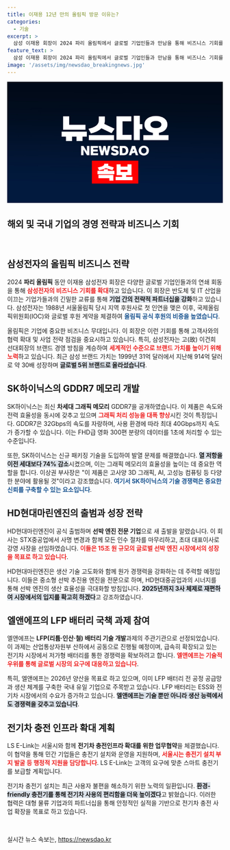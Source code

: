 ```yaml
---
title: 이재용 12년 만의 올림픽 방문 이유는?
categories:
  - 기술
excerpt: >
  삼성 이재용 회장이 2024 파리 올림픽에서 글로벌 기업인들과 만남을 통해 비즈니스 기회를 모색하며, SK하이닉스는 초고속 GDDR7 메모리를 공개했다. HD현대마린엔진의 출범 역시 눈길을 끌며, 이들이 과연 어떤 혁신을 가져올지 기대가 된다!
feature_text: >
  삼성 이재용 회장이 2024 파리 올림픽에서 글로벌 기업인들과 만남을 통해 비즈니스 기회를 모색하며, SK하이닉스는 초고속 GDDR7 메모리를 공개했다. HD현대마린엔진의 출범 역시 눈길을 끌며, 이들이 과연 어떤 혁신을 가져올지 기대가 된다!
image: '/assets/img/newsdao_breakingnews.jpg'
---
```


<p><img src="/assets/img/newsdao_breakingnews.jpg" alt="bookingtag 속보" /></p>

<h2 data-ke-size="size26">해외 및 국내 기업의 경영 전략과 비즈니스 기회</h2>

<p data-ke-size="size16">&nbsp;</p>

<h2 data-ke-size="size26">삼성전자의 올림픽 비즈니스 전략</h2>

<p data-ke-size="size16">2024 <b>파리 올림픽</b> 동안 이재용 삼성전자 회장은 다양한 글로벌 기업인들과의 연쇄 회동을 통해 <b><span style="color: #ee2323;">삼성전자의 비즈니스 기회를 확대</span></b>하고 있습니다. 이 회장은 반도체 및 IT 산업을 이끄는 기업가들과의 긴밀한 교류를 통해 <b><span style="background-color: #21538527;">기업 간의 전략적 파트너십을 강화</span></b>하고 있습니다. 삼성전자는 1988년 서울올림픽 당시 지역 후원사로 첫 인연을 맺은 이후, 국제올림픽위원회(IOC)와 글로벌 후원 계약을 체결하여 <b><span style="color: #1a5490;">올림픽 공식 후원의 비중을 높였습니다</span></b>.</p>

<p data-ke-size="size16">올림픽은 기업에 중요한 비즈니스 무대입니다. 이 회장은 이런 기회를 통해 고객사와의 협력 확대 및 사업 전략 점검을 중요시하고 있습니다. 특히, 삼성전자는 고(故) 이건희 선대회장의 브랜드 경영 방침을 계승하여 <b><span style="color: #ee2323;">세계적인 수준으로 브랜드 가치를 높이기 위해 노력</span></b>하고 있습니다. 최근 삼성 브랜드 가치는 1999년 31억 달러에서 지난해 914억 달러로 약 30배 성장하며 <b><span style="background-color: #21538527;">글로벌 5위 브랜드로 올라섰습니다</span></b>.</p>

<h2 data-ke-size="size26">SK하이닉스의 GDDR7 메모리 개발</h2>

<p data-ke-size="size16">SK하이닉스는 최신 <b>차세대 그래픽 메모리</b> GDDR7을 공개하였습니다. 이 제품은 속도와 전력 효율성을 동시에 갖추고 있으며 <b><span style="color: #ee2323;">그래픽 처리 성능을 대폭 향상</span></b>시킨 것이 특징입니다. GDDR7은 32Gbps의 속도를 자랑하며, 사용 환경에 따라 최대 40Gbps까지 속도가 증가할 수 있습니다. 이는 FHD급 영화 300편 분량의 데이터를 1초에 처리할 수 있는 수준입니다.</p>

<p data-ke-size="size16">또한, SK하이닉스는 신규 패키징 기술을 도입하여 발열 문제를 해결했습니다. <b><span style="background-color: #21538527;">열 저항을 이전 세대보다 74% 감소</span></b>시켰으며, 이는 그래픽 메모리의 효율성을 높이는 데 중요한 역할을 합니다. 이상권 부사장은 "이 제품은 고사양 3D 그래픽, AI, 고성능 컴퓨팅 등 다양한 분야에 활용될 것"이라고 강조했습니다. <b><span style="color: #1a5490;">여기서 SK하이닉스의 기술 경쟁력은 중요한 신뢰를 구축할 수 있는 요소입니다</span></b>.</p>

<h2 data-ke-size="size26">HD현대마린엔진의 출범과 성장 전략</h2>

<p data-ke-size="size16">HD현대마린엔진이 공식 출범하며 <b>선박 엔진 전문 기업</b>으로 새 출발을 알렸습니다. 이 회사는 STX중공업에서 사명 변경과 함께 모든 인수 절차를 마무리하고, 초대 대표이사로 강영 사장을 선임하였습니다. <b><span style="color: #ee2323;">이들은 15조 원 규모의 글로벌 선박 엔진 시장에서의 성장을 목표로 하고 있습니다</span></b>.</p>

<p data-ke-size="size16">HD현대마린엔진은 생산 기술 고도화와 함께 원가 경쟁력을 강화하는 데 주력할 예정입니다. 이들은 중소형 선박 추진용 엔진을 전문으로 하며, HD현대중공업과의 시너지를 통해 선박 엔진의 생산 효율성을 극대화할 방침입니다. <b><span style="background-color: #21538527;">2025년까지 3사 체제로 재편하여 시장에서의 입지를 확고히 하겠다</span></b>고 강조하였습니다.</p>

<h2 data-ke-size="size26">엘앤에프의 LFP 배터리 국책 과제 참여</h2>

<p data-ke-size="size16">엘앤에프는 <b>LFP(리튬·인산·철) 배터리 기술 개발</b>과제의 주관기관으로 선정되었습니다. 이 과제는 산업통상자원부 산하에서 공동으로 진행될 예정이며, 급속히 확장되고 있는 전기차 시장에서 저가형 배터리를 통한 경쟁력을 확보하려고 합니다. <b><span style="color: #ee2323;">엘앤에프는 기술적 우위를 통해 글로벌 시장의 요구에 대응하고 있습니다</span></b>.</p>

<p data-ke-size="size16">특히, 엘앤에프는 2026년 양산을 목표로 하고 있으며, 이미 LFP 배터리 전 공정 공급망과 생산 체계를 구축한 국내 유일 기업으로 주목받고 있습니다. LFP 배터리는 ESS와 전기차 시장에서의 수요가 증가하고 있습니다. <b><span style="background-color: #21538527;">엘앤에프는 기술 뿐만 아니라 생산 능력에서도 경쟁력을 갖추고 있습니다</span></b>.</p>

<h2 data-ke-size="size26">전기차 충전 인프라 확대 계획</h2>

<p data-ke-size="size16">LS E-Link는 서울시와 함께 <b>전기차 충전인프라 확대를 위한 업무협약</b>을 체결했습니다. 이 협약을 통해 민간 기업들은 충전기 설치와 운영을 지원하며, <b><span style="color: #ee2323;">서울시는 충전기 설치 부지 발굴 등 행정적 지원을 담당합니다</span></b>. LS E-Link는 고객의 요구에 맞춘 스마트 충전기를 보급할 계획입니다.</p>

<p data-ke-size="size16">전기차 충전기 설치는 최근 사용자 불편을 해소하기 위한 노력의 일환입니다. <b><span style="background-color: #21538527;">환경-friendly 충전기를 통해 전기차 사용의 편리함을 더욱 높이겠다</span></b>고 밝혔습니다. 이러한 협력은 대형 물류 기업과의 파트너십을 통해 안정적인 실적을 기반으로 전기차 충전 사업 확장을 목표로 하고 있습니다.</p>

<p data-ke-size="size16">&nbsp;</p>
실시간 뉴스 속보는, <a href="https://newsdao.kr" rel="dofollow">https://newsdao.kr</a>


